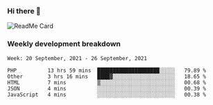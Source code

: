 ### Hi there 👋

<!--
**itzcy/itzcy** is a ✨ _special_ ✨ repository because its `README.md` (this file) appears on your GitHub profile.

Here are some ideas to get you started:

- 🔭 I’m currently working on ...
- 🌱 I’m currently learning ...
- 👯 I’m looking to collaborate on ...
- 🤔 I’m looking for help with ...
- 💬 Ask me about ...
- 📫 How to reach me: ...
- 😄 Pronouns: ...
- ⚡ Fun fact: ...
-->
![ReadMe Card](https://github-readme-stats.vercel.app/api?username=itzcy&show_icons=true&title_color=2d3198&icon_color=797cb8&text_color=24292e&bg_color=f6f8fa)

### Weekly development breakdown
<!--START_SECTION:waka-->
```text
Week: 20 September, 2021 - 26 September, 2021

PHP          13 hrs 59 mins  ████████████████████░░░░░   79.89 % 
Other        3 hrs 16 mins   ████▓░░░░░░░░░░░░░░░░░░░░   18.65 % 
HTML         7 mins          ▒░░░░░░░░░░░░░░░░░░░░░░░░   00.68 % 
JSON         4 mins          ░░░░░░░░░░░░░░░░░░░░░░░░░   00.39 % 
JavaScript   4 mins          ░░░░░░░░░░░░░░░░░░░░░░░░░   00.38 % 
```
<!--END_SECTION:waka-->
